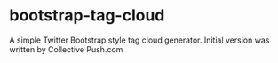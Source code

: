 bootstrap-tag-cloud
===================

A simple Twitter Bootstrap style tag cloud generator. Initial version was written by Collective Push.com
